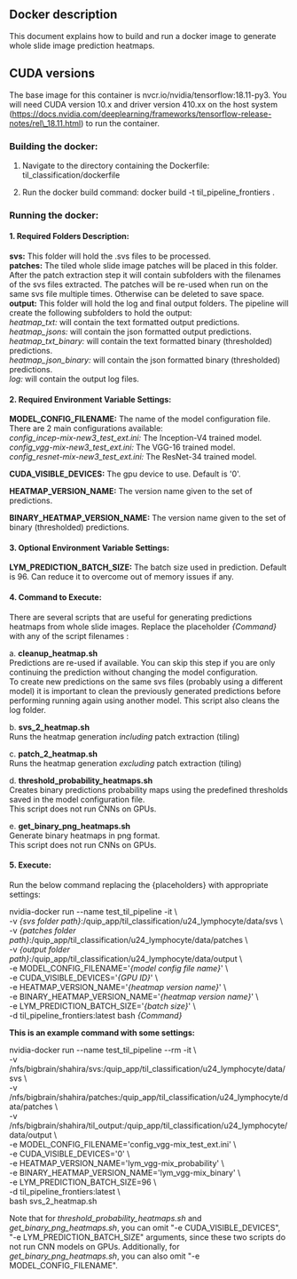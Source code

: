 ## Docker description

This document explains how to build and run a docker image to generate whole slide image prediction heatmaps.

## CUDA versions

The base image for this container is nvcr.io/nvidia/tensorflow:18.11-py3. You will need CUDA version 10.x and driver version 410.xx on the host system (https://docs.nvidia.com/deeplearning/frameworks/tensorflow-release-notes/rel\_18.11.html) to run the container. 

### Building the docker:

1. Navigate to the directory containing the Dockerfile: 
til\_classification/dockerfile

2. Run the docker build command:
docker build -t til\_pipeline\_frontiers .

### Running the docker:
#### 1. Required Folders Description:
**svs:** This folder will hold the .svs files to be processed.  
**patches:** The tiled whole slide image patches will be placed in this folder. After the patch extraction step it will contain subfolders with the filenames of the svs files extracted. The patches will be re-used when run on the same svs file multiple times. Otherwise can be deleted to save space.  
**output:** This folder will hold the log and final output folders. The pipeline will create the following subfolders to hold the output:  
  *heatmap\_txt:* will contain the text formatted output predictions.  
  *heatmap\_jsons:* will contain the json formatted output predictions.  
  *heatmap\_txt\_binary:* will contain the text formatted binary (thresholded) predictions.   
  *heatmap\_json\_binary:* will contain the json formatted binary (thresholded) predictions.  
  *log:* will contain the output log files.  

#### 2. Required Environment Variable Settings:
**MODEL\_CONFIG\_FILENAME:** The name of the model configuration file. There are 2 main configurations available:  
  *config\_incep-mix-new3\_test\_ext.ini:* The Inception-V4 trained model.  
  *config\_vgg-mix-new3\_test\_ext.ini:* The VGG-16 trained model.  
  *config\_resnet-mix-new3\_test\_ext.ini:* The ResNet-34 trained model.  

**CUDA\_VISIBLE\_DEVICES:** The gpu device to use. Default is '0'.  

**HEATMAP\_VERSION\_NAME:** The version name given to the set of predictions.  

**BINARY\_HEATMAP\_VERSION\_NAME:** The version name given to the set of binary (thresholded) predictions.  


#### 3. Optional Environment Variable Settings:
**LYM\_PREDICTION\_BATCH\_SIZE:** The batch size used in prediction. Default is 96. Can reduce it to overcome out of memory issues if any.  

#### 4. Command to Execute:
There are several scripts that are useful for generating predictions heatmaps from whole slide images. Replace the placeholder *{Command}* with any of the script filenames :

a. **cleanup\_heatmap.sh**  
Predictions are re-used if available. You can skip this step if you are only continuing the prediction without changing the model configuration.  
To create new predictions on the same svs files (probably using a different model) it is important to clean the previously generated predictions before performing running again using another model. This script also cleans the log folder.

b. **svs\_2\_heatmap.sh**  
Runs the heatmap generation *including* patch extraction (tiling)

c. **patch\_2\_heatmap.sh**  
Runs the heatmap generation *excluding* patch extraction (tiling)

d. **threshold\_probability\_heatmaps.sh**  
Creates binary predictions probability maps using the predefined thresholds saved in the model configuration file.  
This script does not run CNNs on GPUs.

e. **get\_binary\_png\_heatmaps.sh**  
Generate binary heatmaps in png format.  
This script does not run CNNs on GPUs.

  

#### 5. Execute:
Run the below command replacing the {placeholders} with appropriate settings:  

nvidia-docker run --name test\_til\_pipeline  -it \\  
-v *{svs folder path}*:/quip\_app/til\_classification/u24\_lymphocyte/data/svs  \\  
-v *{patches folder path}*:/quip\_app/til\_classification/u24\_lymphocyte/data/patches   \\  
-v *{output folder path}*:/quip\_app/til\_classification/u24\_lymphocyte/data/output   \\  
-e MODEL\_CONFIG\_FILENAME='*{model config file name}*'  \\  
-e CUDA\_VISIBLE\_DEVICES='*{GPU ID}*'  \\  
-e HEATMAP\_VERSION\_NAME='*{heatmap version name}*'  \\  
-e BINARY\_HEATMAP\_VERSION\_NAME='*{heatmap version name}*'  \\  
-e LYM\_PREDICTION\_BATCH_SIZE='*{batch size}*'  \\  
-d til\_pipeline\_frontiers:latest bash *{Command}*
 

**This is an example command with some settings:**  

nvidia-docker run --name test\_til\_pipeline --rm -it \\  
-v /nfs/bigbrain/shahira/svs:/quip\_app/til\_classification/u24\_lymphocyte/data/svs  \\  
-v /nfs/bigbrain/shahira/patches:/quip\_app/til\_classification/u24\_lymphocyte/data/patches   \\  
-v /nfs/bigbrain/shahira/til_output:/quip\_app/til\_classification/u24\_lymphocyte/data/output   \\  
-e MODEL\_CONFIG\_FILENAME='config\_vgg-mix\_test\_ext.ini'  \\  
-e CUDA\_VISIBLE\_DEVICES='0'  \\  
-e HEATMAP\_VERSION\_NAME='lym\_vgg-mix\_probability'  \\  
-e BINARY\_HEATMAP\_VERSION\_NAME='lym\_vgg-mix\_binary'  \\  
-e LYM\_PREDICTION\_BATCH\_SIZE=96  \\  
-d til\_pipeline\_frontiers:latest \\  
bash svs\_2\_heatmap.sh


Note that for *threshold\_probability\_heatmaps.sh* and *get\_binary\_png\_heatmaps.sh*, you can omit "-e CUDA\_VISIBLE\_DEVICES", "-e LYM\_PREDICTION\_BATCH\_SIZE" arguments, since these two scripts do not run CNN models on GPUs. Additionally, for *get\_binary\_png\_heatmaps.sh*, you can also omit "-e MODEL\_CONFIG\_FILENAME".

